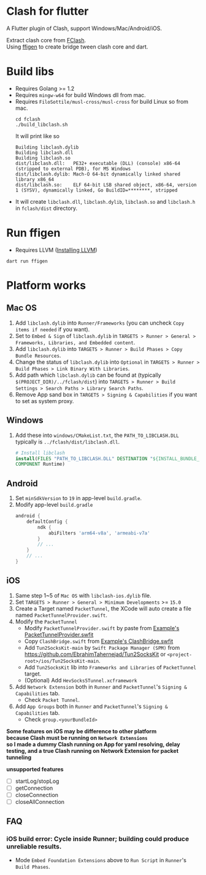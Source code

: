 # Clash for flutter
A Flutter plugin of Clash, support Windows/Mac/Android/iOS.  

Extract clash core from [FClash](https://github.com/Fclash/Fclash).  
Using [ffigen](https://pub.dev/packages/ffigen) to create bridge tween clash core and dart.  

# Build libs
* Requires Golang >= 1.2
* Requires `mingw-w64` for build Windows dll from mac.
* Requires `FiloSottile/musl-cross/musl-cross` for build Linux so from mac.
    ```shell
    cd fclash
    ./build_libclash.sh
    ```
    It will print like so
    ```shell
    Building libclash.dylib
    Building libclash.dll
    Building libclash.so
    dist/libclash.dll:   PE32+ executable (DLL) (console) x86-64 (stripped to external PDB), for MS Windows
    dist/libclash.dylib: Mach-O 64-bit dynamically linked shared library x86_64
    dist/libclash.so:    ELF 64-bit LSB shared object, x86-64, version 1 (SYSV), dynamically linked, Go BuildID=********, stripped
    ```
* It will create `libclash.dll`, `libclash.dylib`, `libclash.so` and `libclash.h` in `fclash/dist` directory.

# Run ffigen
* Requires LLVM ([Installing LLVM](https://pub.dev/packages/ffigen#installing-llvm))
```shell
dart run ffigen
```

# Platform works
## Mac OS
1. Add `libclash.dylib` into `Runner/Frameworks` (you can uncheck `Copy items if needed` if you want).
2. Set to `Embed & Sign` of `libclash.dylib` in `TARGETS > Runner > General > Frameworks, Libraries, and Embedded content`.
3. Add `libclash.dylib` into `TARGETS > Runner > Build Phases > Copy Bundle Resources`.
4. Change the status of `libclash.dylib` into `Optional` in `TARGETS > Runner > Build Phases > Link Binary With Libraries`.
5. Add path which `libclash.dylib` can be found at (typically `$(PROJECT_DIR)/../fclash/dist`) into `TARGETS > Runner > Build Settings > Search Paths > Library Search Paths`.
6. Remove App sand box in `TARGETS > Signing & Capabilities` if you want to set as system proxy.

## Windows
1. Add these into `windows/CMakeList.txt`, the `PATH_TO_LIBCLASH.DLL` typically is `../fclash/dist/libclash.dll`.
    ```cmake
    # Install libclash
    install(FILES "PATH_TO_LIBCLASH.DLL" DESTINATION "${INSTALL_BUNDLE_LIB_DIR}"
    COMPONENT Runtime)
    ```

## Android
1. Set `minSdkVersion` to `19` in app-level `build.gradle`.
2. Modify app-level `build.gradle`
    ```gradle
    android {
        defaultConfig {
            ndk {
                abiFilters 'arm64-v8a', 'armeabi-v7a'
            }
            // ...
        }
        // ...
    }
    ```

## iOS
1. Same step 1~5 of `Mac OS` with `libclash-ios.dylib` file.
2. Set `TARGETS > Runner > General > Minimum Developments` >= `15.0`
3. Create a Target named `PacketTunnel`, the XCode will auto create a file named `PacketTunnelProvider.swift`.
4. Modify the `PacketTunnel`
    * Modify `PacketTunnelProvider.swift` by paste from [Example's PacketTunnelProvider.swfit](example/ios/PacketTunnel/PacketTunnelProvider.swift)
    * Copy `ClashBridge.swift` from [Example's ClashBridge.swfit](example/ios/PacketTunnel/ClashBridge.swift)
    * Add `Tun2SocksKit-main` by `Swift Package Manager (SPM)` from https://github.com/EbrahimTahernejad/Tun2SocksKit or `<project-root>/ios/Tun2SocksKit-main`.
    * Add `Tun2SocksKit` lib into `Frameworks and Libraries` of `PacketTunnel` target.
    * (Optional) Add `HevSocks5Tunnel.xcframework`
5. Add `Network Extension` both in `Runner` and `PacketTunnel`'s `Signing & Capabilities` tab.
    * Check `Packet Tunnel`.
6. Add `App Groups` both in `Runner` and `PacketTunnel`'s `Signing & Capabilities` tab.
    * Check `group.<yourBundleId>`

**Some features on iOS may be difference to other platform**  
**because Clash must be running on `Network Extensions`**  
**so I made a dummy Clash running on App for yaml resolving, delay testing, and a true Clash running on Network Extension for packet tunneling**  

**unsupported features**
- [ ] startLog/stopLog
- [ ] getConnection
- [ ] closeConnection
- [ ] closeAllConnection  

## FAQ
### iOS build error: Cycle inside Runner; building could produce unreliable results.
* Mode `Embed Foundation Extensions` above to `Run Script` in `Runner`'s `Build Phases`.